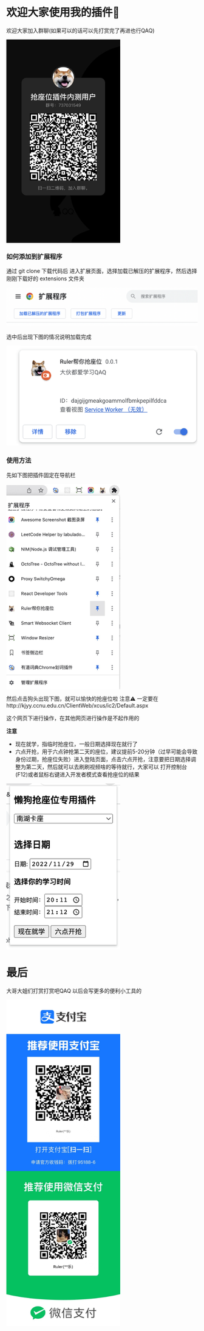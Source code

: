 # 欢迎大家使用我的插件👏

欢迎大家加入群聊(如果可以的话可以先打赏完了再进也行QAQ)

 <img src="img/qq.png" width = "300" height = "auto" alt="图片名称" align=center />

### 如何添加到扩展程序

通过 git clone 下载代码后 进入扩展页面，选择加载已解压的扩展程序，然后选择刚刚下载好的 extensions 文件夹

![](img/1.png)

选中后出现下图的情况说明加载完成

![](img/2.png)

### 使用方法

先如下图把插件固定在导航栏

<img src="img/4.png" width = "300" height = "auto" alt="图片名称" align=center />



然后点击狗头出现下图，就可以愉快的抢座位啦
注意⚠️ 一定要在http://kjyy.ccnu.edu.cn/ClientWeb/xcus/ic2/Default.aspx

这个网页下进行操作，在其他网页进行操作是不起作用的

**注意**

+ 现在就学，指临时抢座位，一般日期选择现在就行了
+ 六点开抢，用于六点钟抢第二天的座位，建议提前5-20分钟（过早可能会导致身份过期，抢座位失败）进入登陆页面，点击六点开抢，注意要把日期选择调整为第二天，然后就可以去刷刷视频啥的等待就行，大家可以 打开控制台(F12)或者鼠标右键进入开发者模式查看抢座位的结果

<img src="img/3.png" width = "300" height = "auto" alt="图片名称" align=center />



# 最后 

大哥大姐们打赏打赏吧QAQ 以后会写更多的便利小工具的

<img src="img/zfb.jpeg" width = "300" height = "auto" alt="图片名称" align=center />

<img src="img/wx.jpeg" width = "300" height = "auto" alt="图片名称" align=center />